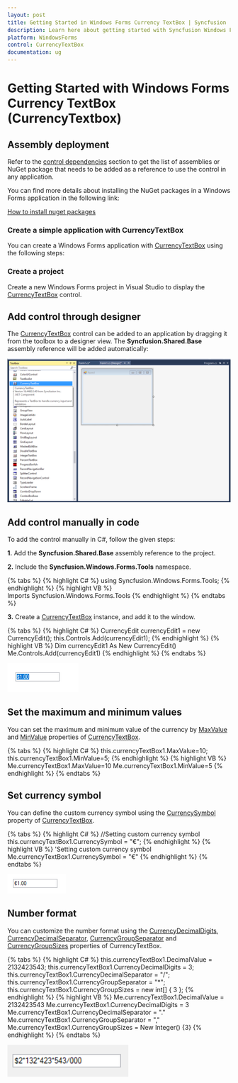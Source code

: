 ```yaml
---
layout: post
title: Getting Started in Windows Forms Currency TextBox | Syncfusion
description: Learn here about getting started with Syncfusion Windows Forms CurrencyTextBox control, its elements and more.
platform: WindowsForms
control: CurrencyTextBox
documentation: ug
---
```


# Getting Started with Windows Forms Currency TextBox (CurrencyTextbox)

## Assembly deployment

Refer to the [control dependencies](https://help.syncfusion.com/windowsforms/control-dependencies#currencytextbox) section to get the list of assemblies or NuGet package that needs to be added as a reference to use the control in any application.

You can find more details about installing the NuGet packages in a Windows Forms application in the following link: 

[How to install nuget packages](https://help.syncfusion.com/windowsforms/installation/install-nuget-packages)

### Create a simple application with CurrencyTextBox

You can create a Windows Forms application with [CurrencyTextBox](https://help.syncfusion.com/cr/windowsforms/Syncfusion.Windows.Forms.Tools.CurrencyTextBox.html) using the following steps:

### Create a project

Create a new Windows Forms project in Visual Studio to display the [CurrencyTextBox](https://help.syncfusion.com/cr/windowsforms/Syncfusion.Windows.Forms.Tools.CurrencyTextBox.html) control.

## Add control through designer

The [CurrencyTextBox](https://help.syncfusion.com/cr/windowsforms/Syncfusion.Windows.Forms.Tools.CurrencyTextBox.html) control can be added to an application by dragging it from the toolbox to a designer view. The **Syncfusion.Shared.Base** assembly reference will be added automatically:

![CurrencyTextBox control added by designer](Overview_images/wf-currency-text-box-control-added-designer.png) 

## Add control manually in code

To add the control manually in C#, follow the given steps:

**1.** Add the **Syncfusion.Shared.Base** assembly reference to the project.

**2.**	Include the **Syncfusion.Windows.Forms.Tools** namespace.

{% tabs %}
{% highlight C# %}
using Syncfusion.Windows.Forms.Tools;
{% endhighlight %}
{% highlight VB %}
Imports Syncfusion.Windows.Forms.Tools
{% endhighlight %}
{% endtabs %}

**3.**	Create a [CurrencyTextBox](https://help.syncfusion.com/cr/windowsforms/Syncfusion.Windows.Forms.Tools.CurrencyTextBox.html) instance, and add it to the window.

{% tabs %}
{% highlight C# %}
CurrencyEdit currencyEdit1 = new CurrencyEdit();
this.Controls.Add(currencyEdit1);
{% endhighlight %}
{% highlight VB %}
Dim currencyEdit1 As New CurrencyEdit()
Me.Controls.Add(currencyEdit1)
{% endhighlight %}
{% endtabs %}

![CurrencyTextBox control](Overview_images/wf-currency-text-box-control.png) 

## Set the maximum and minimum values

You can set the maximum and minimum value of the currency by [MaxValue](https://help.syncfusion.com/cr/windowsforms/Syncfusion.Windows.Forms.Tools.CurrencyTextBox.html#Syncfusion_Windows_Forms_Tools_CurrencyTextBox_MaxValue) and [MinValue](https://help.syncfusion.com/cr/windowsforms/Syncfusion.Windows.Forms.Tools.CurrencyTextBox.html#Syncfusion_Windows_Forms_Tools_CurrencyTextBox_MinValue) properties of [CurrencyTextBox](https://help.syncfusion.com/cr/windowsforms/Syncfusion.Windows.Forms.Tools.CurrencyTextBox.html).

{% tabs %}
{% highlight C# %}
this.currencyTextBox1.MaxValue=10;
this.currencyTextBox1.MinValue=5;
{% endhighlight %}
{% highlight VB %}
Me.currencyTextBox1.MaxValue=10
Me.currencyTextBox1.MinValue=5
{% endhighlight %}
{% endtabs %}

## Set currency symbol

You can define the custom currency symbol using the [CurrencySymbol](https://help.syncfusion.com/cr/windowsforms/Syncfusion.Windows.Forms.Tools.CurrencyTextBox.html#Syncfusion_Windows_Forms_Tools_CurrencyTextBox_CurrencySymbol) property of [CurrencyTextBox](https://help.syncfusion.com/cr/windowsforms/Syncfusion.Windows.Forms.Tools.CurrencyTextBox.html).

{% tabs %}
{% highlight C# %}
//Setting custom currency symbol 
this.currencyTextBox1.CurrencySymbol = "€";
{% endhighlight %}
{% highlight VB %}
'Setting custom currency symbol 
Me.currencyTextBox1.CurrencySymbol = "€"
{% endhighlight %}
{% endtabs %}
        
![CurrencyTextBox currency symbol](Overview_images/wf-currency-text-box-control-currency-sympol.png) 

## Number format

You can customize the number format using the [CurrencyDecimalDigits](https://help.syncfusion.com/cr/windowsforms/Syncfusion.Windows.Forms.Tools.CurrencyTextBox.html#Syncfusion_Windows_Forms_Tools_CurrencyTextBox_CurrencyDecimalDigits), [CurrencyDecimalSeparator](https://help.syncfusion.com/cr/windowsforms/Syncfusion.Windows.Forms.Tools.CurrencyTextBox.html#Syncfusion_Windows_Forms_Tools_CurrencyTextBox_CurrencyDecimalSeparator), [CurrencyGroupSeparator](https://help.syncfusion.com/cr/windowsforms/Syncfusion.Windows.Forms.Tools.CurrencyTextBox.html#Syncfusion_Windows_Forms_Tools_CurrencyTextBox_CurrencyGroupSeparator) and [CurrencyGroupSizes](https://help.syncfusion.com/cr/windowsforms/Syncfusion.Windows.Forms.Tools.CurrencyTextBox.html#Syncfusion_Windows_Forms_Tools_CurrencyTextBox_CurrencyGroupSizes) properties of CurrencyTextBox.

{% tabs %}
{% highlight C# %}
this.currencyTextBox1.DecimalValue = 2132423543;
this.currencyTextBox1.CurrencyDecimalDigits = 3;
this.currencyTextBox1.CurrencyDecimalSeparator = "/";
this.currencyTextBox1.CurrencyGroupSeparator = "*";
this.currencyTextBox1.CurrencyGroupSizes = new int[] { 3 };
{% endhighlight %}
{% highlight VB %}
Me.currencyTextBox1.DecimalValue = 2132423543
Me.currencyTextBox1.CurrencyDecimalDigits = 3
Me.currencyTextBox1.CurrencyDecimalSeparator = "."
Me.currencyTextBox1.CurrencyGroupSeparator = ","
Me.currencyTextBox1.CurrencyGroupSizes = New Integer() {3}
{% endhighlight %}
{% endtabs %}

![CurrencyTextBox currency symbol](Overview_images/number-format.png) 
